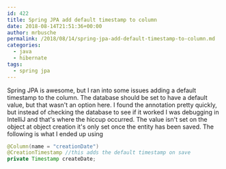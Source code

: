 ```yaml
---
id: 422
title: Spring JPA add default timestamp to column
date: 2018-08-14T21:51:36+00:00
author: mrbusche
permalink: /2018/08/14/spring-jpa-add-default-timestamp-to-column.md
categories:
  - java
  - hibernate
tags:
  - spring jpa
---
```


Spring JPA is awesome, but I ran into some issues adding a default timestamp to the column. The database should be set to have a default value, but that wasn't an option here. I found the annotation pretty quickly, but instead of checking the database to see if it worked I was debugging in IntelliJ and that's where the hiccup occurred. The value isn't set on the object at object creation it's only set once the entity has been saved. The following is what I ended up using

```java
@Column(name = "creationDate")
@CreationTimestamp //this adds the default timestamp on save
private Timestamp createDate;
```
